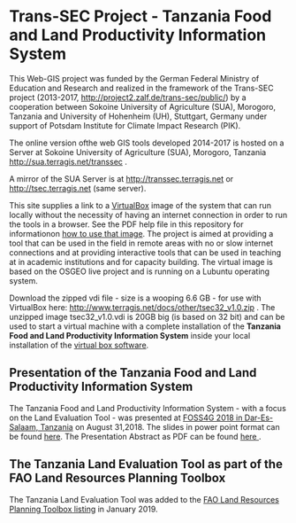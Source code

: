 # Trans-SEC Project - Tanzania Food and Land Productivity Information System

This Web-GIS project was funded by the German Federal Ministry of Education and Research and realized in the framework of the Trans-SEC project (2013-2017, http://project2.zalf.de/trans-sec/public/) by a cooperation between Sokoine University of Agriculture (SUA), Morogoro, Tanzania and University of Hohenheim (UH), Stuttgart, Germany under support of Potsdam Institute for Climate Impact Research (PIK).

The online version ofthe web GIS tools developed 2014-2017 is hosted on a Server at Sokoine University of Agriculture (SUA), Morogoro, Tanzania http://sua.terragis.net/transsec .

A mirror of the SUA Server is at http://transsec.terragis.net or http://tsec.terragis.net (same server).

This site supplies a link to a [VirtualBox](https://en.wikipedia.org/wiki/VirtualBox) image of the system that can run locally without the necessity of having an internet connection in order to run the tools in a browser. See the PDF help file in this repository for informationon [how to use that image](help_using_tsec_virtualbox_image.pdf). The project is aimed at providing a tool that can be used in the field in remote areas with no or slow internet connections and at providing interactive tools that can be used in teaching at in academic institutions and for capacity building. The virtual image is based on the OSGEO live project and is running on a Lubuntu operating system.

Download the zipped vdi file - size is a wooping 6.6 GB - for use with VirtualBox here: http://www.terragis.net/docs/other/tsec32_v1.0.zip . The unzipped image tsec32_v1.0.vdi is 20GB big (is based on 32 bit) and can be used to start a virtual machine with a complete installation of the __Tanzania Food and Land Productivity Information System__ inside your local installation of the [virtual box software](https://www.virtualbox.org).

## Presentation of the Tanzania Food and Land Productivity Information System

The Tanzania Food and Land Productivity Information System - with a focus on the Land Evaluation Tool - was presented at [FOSS4G 2018 in Dar-Es-Salaam, Tanzania](https://2018.foss4g.org/) on August 31,2018. The slides in power point format can be found [here](http://www.terragis.net/docs/presentations/FOSS4G_2018_LET.ppt). The Presentation Abstract as PDF can be found [here ](foss4g2018_Abstract_TheTanzaniaFoodandLandProductivityInformationSystem.pdf).

## The Tanzania Land Evaluation Tool as part of the FAO Land Resources Planning Toolbox

The Tanzania Land Evaluation Tool was added to the [FAO Land Resources Planning Toolbox listing](http://www.fao.org/land-water/land/land-governance/land-resources-planning-toolbox/category/details/en/c/1176418/) in January 2019.

